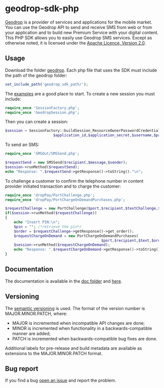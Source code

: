 geodrop-sdk-php
===============

[Geodrop](https://geodrop.com/) is a provider of services and applications for the mobile market. You can use the Geodrop API to send and receive SMS from web or from your application and to build new Premium Service with your digital content.
This PHP SDK allows you to easily use Geodrop SMS services. Except as otherwise noted, it is licensed under the [Apache Licence, Version 2.0](http://www.apache.org/licenses/LICENSE-2.0.html).  

Usage
-----
Download the folder [geodrop](https://github.com/geodrop/geodrop-sdk-php/tree/master/geodrop). 
Each php file that uses the SDK must include the path of the geodrop folder:
```php
set_include_path('geodrop_sdk_path/');
```
The [examples](https://github.com/geodrop/geodrop-sdk-php/tree/master/examples) are a good place to start.
To create a new session you must include:
```php
require_once 'SessionFactory.php';
require_once 'GeodropSession.php';
```
Then you can create a session:
```php
$session = SessionFactory::buildSession_ResourceOwnerPasswordCredentials(
                      $application_id,$application_secret,$username,$password);
```
To send an SMS:
```php
require_once 'SMSOut/SMSSend.php';

$requestSend = new SMSSend($recipient,$message,$sender);
$session->runMethod($requestSend);
echo "Response: ".$requestSend->getResponse()->toString()."\n";
```
To challenge a customer to confirm the telephone number in content provider initiated transaction
and to charge the customer:

```php
require_once 'dropPay/PortChallenge.php';
require_once 'dropPay/PortChargeOnDemandPurchases.php';

$requestChallenge = new PortChallenge($port,$recipient,$textChallenge,$custom);
if($session->runMethod($requestChallenge))
{
    echo "Insert PIN:\n";
    $pin = ""; /*retrieve the pin*/
    $order = $requestChallenge->getResponse()->get_order();
    $requestChargeOnDemand = new PortChargeOnDemandPurchases(
                                            $port,$recipient,$text,$order,$pin);
    $session->runMethod($requestChargeOnDemand);
    echo "Response: ".$requestChargeOnDemand->getResponse()->toString()."\n";
}
```

Documentation
-----
The documentation is available in the [doc folder](https://github.com/geodrop/geodrop-sdk-php/tree/master/doc) and [here](http://geodrop.github.io/geodrop-sdk-php/).

Versioning
-----
The [semantic versioning](http://semver.org/) is used.
The format of the version number is MAJOR.MINOR.PATCH, where:
* MAJOR is incremented when incompatible API changes are done;
* MINOR is incremented when functionality in a backwards-compatible manner are added;
* PATCH is incremented when backwards-compatible bug fixes are done.  

Additional labels for pre-release and build metadata are available as extensions to the MAJOR.MINOR.PATCH format.  

Bug report
-----
If you find a bug [open an issue](https://github.com/geodrop/geodrop-sdk-php/issues) and report the problem.
